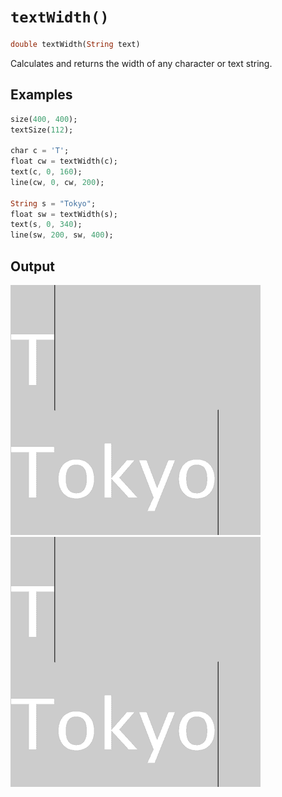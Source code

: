 # `textWidth()`

```dart
double textWidth(String text)
```

Calculates and returns the width of any character or text string.

## Examples

```dart
size(400, 400);
textSize(112);

char c = 'T';
float cw = textWidth(c);
text(c, 0, 160);
line(cw, 0, cw, 200);

String s = "Tokyo";
float sw = textWidth(s);
text(s, 0, 340);
line(sw, 200, sw, 400);
```

## Output

<img src="./_images/textWidth_1.png" width="400" height="400" />
<img src="../_images/textWidth_1.png" width="400" height="400" /> 
